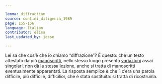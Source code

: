 ```yaml
---

lemma: diffraction
source: contini_diligenza_1989
page: 155-156
language: Italian
contributor: elisa
last_updated_by: jesse

---
```


Lei sa che cos’è che io chiamo “diffrazione”? È questo: che un testo attestato da più [manoscritti](manuscript.html), nello stesso luogo presenta [variazioni](variant.html) assai singolari, non dà la stessa lezione, anche si tratta di manoscritti eventualmente apparentati. La risposta semplice è che lì c’era una parola difficile, più difficile, difficilior, che è stata sostituita: si tratta di ricostruirla.
